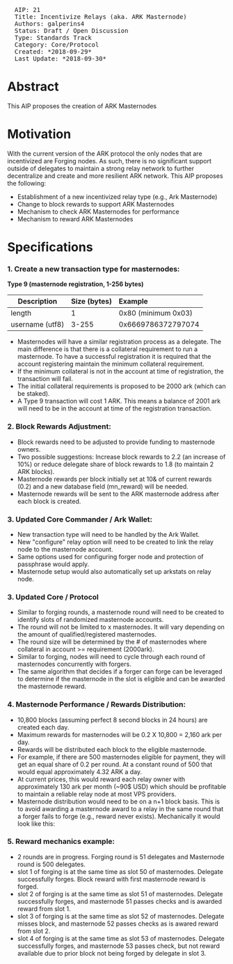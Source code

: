 <pre>
  AIP: 21
  Title: Incentivize Relays (aka. ARK Masternode)
  Authors: galperins4 <galperins4@gmail.com>
  Status: Draft / Open Discussion
  Type: Standards Track
  Category: Core/Protocol
  Created: *2018-09-29*
  Last Update: *2018-09-30*
</pre>

Abstract
========
This AIP proposes the creation of ARK Masternodes


Motivation
==========

With the current version of the ARK protocol the only nodes that are incentivized are Forging nodes. As such, there is no significant support outside of delegates to maintain a strong relay network to further decentralize and create and more resilient ARK network. This AIP proposes the following:
- Establishment of a new incentivized relay type (e.g., Ark Masternode)
- Change to block rewards to support ARK Masternodes
- Mechanism to check ARK Masternodes for performance
- Mechanism to reward ARK Masternodes

Specifications
==============

### 1. Create a new transaction type for masternodes:

**Type 9 (masternode registration, 1-256 bytes)**

| Description       | Size (bytes)  | Example                                                              |
| -------------     | ------------- | :-------                                                             |
| length            | 1             | 0x80 (minimum 0x03)                                                  |
| username (utf8)   | 3-255         | 0x6669786372797074   

- Masternodes will have a similar registration process as a delegate. The main difference is that there is a collateral requirement to run a masternode. To have a successful registration it is required that the account registering maintain the minimum collateral requirement.
- If the minimum collateral is not in the account at time of registration, the transaction will fail.
- The initial collateral requirements is proposed to be 2000 ark (which can be staked).
- A Type 9 transaction will cost 1 ARK. This means a balance of 2001 ark will need to be in the account at time of the registration transaction. 

### 2. Block Rewards Adjustment:
- Block rewards need to be adjusted to provide funding to masternode owners.
- Two possible suggestions: Increase block rewards to 2.2 (an increase of 10%) or reduce delegate share of block rewards to 1.8 (to maintain 2 ARK blocks).
- Masternode rewards per block initially set at 10& of current rewards (0.2) and a new database field (mn_reward) will be needed.
- Masternode rewards will be sent to the ARK masternode address after each block is created.

### 3. Updated Core Commander /  Ark Wallet:
- New transaction type will need to be handled by the Ark Wallet.
- New "configure" relay option will need to be created to link the relay node to the masternode account.
- Same options used for configuring forger node and protection of passphrase would apply.
- Masternode setup would also automatically set up arkstats on relay node.

### 3. Updated Core / Protocol
- Similar to forging rounds, a masternode round will need to be created to identify slots of randomized masternode accounts. 
- The round will not be limited to x masternodes. It will vary depending on the amount of qualified/registered masternodes.
- The round size will be determined by the # of masternodes where collateral in account >= requirement (2000ark).
- Similar to forging, nodes will need to cycle through each round of masternodes concurrently with forgers. 
- The same algorithm that decides if a forger can forge can be leveraged to determine if the masternode in the slot is eligible and can be awarded the masternode reward.

### 4. Masternode Performance / Rewards Distribution:
- 10,800 blocks (assuming perfect 8 second blocks in 24 hours) are created each day.
- Maximum rewards for masternodes will be 0.2 X 10,800 = 2,160 ark per day.
- Rewards will be distributed each block to the eligible masternode.
- For example, if  there are 500 masternodes eligible for payment, they will get an equal share of 0.2 per round. At a constant round of 500 that would equal approximately 4.32 ARK a day.
- At current prices, this would reward each relay owner with approximately 130 ark per month (~90$ USD) which should be profitable to maintain a reliable relay node at most VPS providers.
- Masternode distribution would need to be on a n+1 block basis. This is to avoid awarding a masternode award to a relay in the same round that a forger fails to forge (e.g., reward never exists). Mechanically it would look like this:

### 5. Reward mechanics example:
- 2 rounds are in progress. Forging round is 51 delegates and Masternode round is 500 delegates.
- slot 1 of forging is at the same time as slot 50 of masternodes. Delegate successfully forges. Block reward with first masternode reward is forged.
- slot 2 of forging is at the same time as slot 51 of masternodes. Delegate successfully forges, and masternode 51 passes checks and is awarded reward from slot 1. 
- slot 3 of forging is at the same time as slot 52 of masternodes. Delegate misses block, and masternode 52 passes checks as is awared reward from slot 2.
- slot 4 of forging is at the same time as slot 53 of masternodes. Delegate successfully forges, and masternode 53 passes check, but not reward available due to prior block not being forged by delegate in slot 3.

